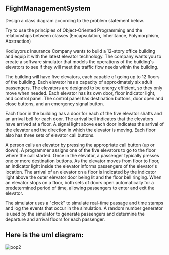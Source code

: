 ## FlightManagementSystem



Design a class diagram according to the problem statement below.

Try to use the principles of Object-Oriented Programming and the relationships between classes (Encapsulation, Inheritance, Polymorphism, Abstraction)

Kodluyoruz Insurance Company wants to build a 12-story office building and equip it with the latest elevator technology.
The company wants you to create a software simulator that models the operations of the building's elevators to see if they will meet the traffic flow needs within the building.

The building will have five elevators, each capable of going up to 12 floors of the building.
Each elevator has a capacity of approximately six adult passengers. The elevators are designed to be energy efficient, so they only move when needed.
Each elevator has its own door, floor indicator light, and control panel.
The control panel has destination buttons, door open and close buttons, and an emergency signal button.

Each floor in the building has a door for each of the five elevator shafts and an arrival bell for each door.
The arrival bell indicates that the elevators have arrived at a floor.
A signal light above each door indicates the arrival of the elevator and the direction in which the elevator is moving.
Each floor also has three sets of elevator call buttons.

A person calls an elevator by pressing the appropriate call button (up or down).
A programmer assigns one of the five elevators to go to the floor where the call started.
Once in the elevator, a passenger typically presses one or more destination buttons.
As the elevator moves from floor to floor, an indicator light inside the elevator informs passengers of the elevator's location.
The arrival of an elevator on a floor is indicated by the indicator light above the outer elevator door being lit and the floor bell ringing.
When an elevator stops on a floor, both sets of doors open automatically for a predetermined period of time, allowing passengers to enter and exit the elevator.

The simulator uses a "clock" to simulate real-time passage and time stamps and log the events that occur in the simulation.
A random number generator is used by the simulator to generate passengers and determine the departure and arrival floors for each passenger.

Here is the uml diagram:
-



![oop2](https://github.com/DTPAaron/PatikaJava/blob/master/src/OOP/ElevatorSimulation/ElevatorSimulation.jpg)

